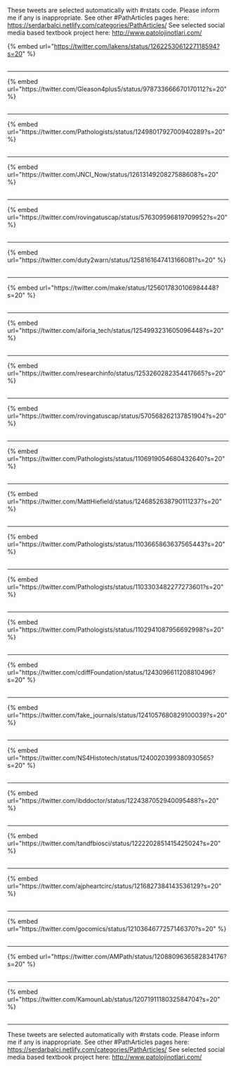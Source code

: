 

These tweets are selected automatically with #rstats code. Please inform me if any is inappropriate.
See other #PathArticles pages here: https://serdarbalci.netlify.com/categories/PathArticles/ 
See selected social media based textbook project here: http://www.patolojinotlari.com/

{% embed url="https://twitter.com/lakens/status/1262253061227118594?s=20" %}<br>
<br>
<hr>
{% embed url="https://twitter.com/Gleason4plus5/status/978733666670170112?s=20" %}<br>
<br>
<hr>
{% embed url="https://twitter.com/Pathologists/status/1249801792700940289?s=20" %}<br>
<br>
<hr>
{% embed url="https://twitter.com/JNCI_Now/status/1261314920827588608?s=20" %}<br>
<br>
<hr>
{% embed url="https://twitter.com/rovingatuscap/status/576309596819709952?s=20" %}<br>
<br>
<hr>
{% embed url="https://twitter.com/duty2warn/status/1258161647413166081?s=20" %}<br>
<br>
<hr>
{% embed url="https://twitter.com/make/status/1256017830106984448?s=20" %}<br>
<br>
<hr>
{% embed url="https://twitter.com/aiforia_tech/status/1254993231605096448?s=20" %}<br>
<br>
<hr>
{% embed url="https://twitter.com/researchinfo/status/1253260282354417665?s=20" %}<br>
<br>
<hr>
{% embed url="https://twitter.com/rovingatuscap/status/570568262137851904?s=20" %}<br>
<br>
<hr>
{% embed url="https://twitter.com/Pathologists/status/1106919054680432640?s=20" %}<br>
<br>
<hr>
{% embed url="https://twitter.com/MattHiefield/status/1246852638790111237?s=20" %}<br>
<br>
<hr>
{% embed url="https://twitter.com/Pathologists/status/1103665863637565443?s=20" %}<br>
<br>
<hr>
{% embed url="https://twitter.com/Pathologists/status/1103303482277273601?s=20" %}<br>
<br>
<hr>
{% embed url="https://twitter.com/Pathologists/status/1102941087956692998?s=20" %}<br>
<br>
<hr>
{% embed url="https://twitter.com/cdiffFoundation/status/1243096611208810496?s=20" %}<br>
<br>
<hr>
{% embed url="https://twitter.com/fake_journals/status/1241057680829100039?s=20" %}<br>
<br>
<hr>
{% embed url="https://twitter.com/NS4Histotech/status/1240020399380930565?s=20" %}<br>
<br>
<hr>
{% embed url="https://twitter.com/ibddoctor/status/1224387052940095488?s=20" %}<br>
<br>
<hr>
{% embed url="https://twitter.com/tandfbiosci/status/1222202851415425024?s=20" %}<br>
<br>
<hr>
{% embed url="https://twitter.com/ajpheartcirc/status/1216827384143536129?s=20" %}<br>
<br>
<hr>
{% embed url="https://twitter.com/gocomics/status/1210364677257146370?s=20" %}<br>
<br>
<hr>
{% embed url="https://twitter.com/AMPath/status/1208809636582834176?s=20" %}<br>
<br>
<hr>
{% embed url="https://twitter.com/KamounLab/status/1207191118032584704?s=20" %}<br>
<br>
<hr>


These tweets are selected automatically with #rstats code. Please inform me if any is inappropriate.
See other #PathArticles pages here: https://serdarbalci.netlify.com/categories/PathArticles/ 
See selected social media based textbook project here: http://www.patolojinotlari.com/
